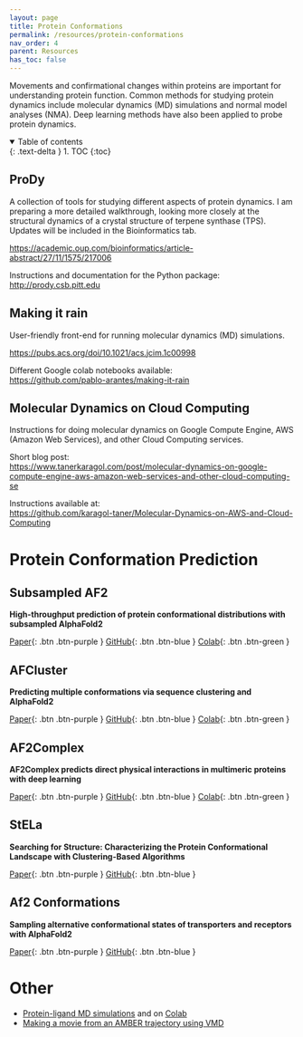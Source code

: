 ```yaml
---
layout: page
title: Protein Conformations
permalink: /resources/protein-conformations
nav_order: 4
parent: Resources
has_toc: false
---
```


Movements and confirmational changes within proteins are important for understanding protein function. Common methods for studying protein dynamics include molecular dynamics (MD) simulations and normal model analyses (NMA). Deep learning methods have also been applied to probe protein dynamics.

<details open markdown="block">
  <summary>
    Table of contents
  </summary>
  {: .text-delta }
1. TOC
{:toc}
</details>

## ProDy

A collection of tools for studying different aspects of protein dynamics. I am preparing a more detailed walkthrough, looking more closely at the structural dynamics of a crystal structure of terpene synthase (TPS). Updates will be included in the Bioinformatics tab.

https://academic.oup.com/bioinformatics/article-abstract/27/11/1575/217006

Instructions and documentation for the Python package: <br>
http://prody.csb.pitt.edu

## Making it rain

User-friendly front-end for running molecular dynamics (MD) simulations.

https://pubs.acs.org/doi/10.1021/acs.jcim.1c00998

Different Google colab notebooks available: <br>
https://github.com/pablo-arantes/making-it-rain

## Molecular Dynamics on Cloud Computing

Instructions for doing molecular dynamics on Google Compute Engine, AWS (Amazon Web Services), and other Cloud Computing services.

Short blog post: <br>
https://www.tanerkaragol.com/post/molecular-dynamics-on-google-compute-engine-aws-amazon-web-services-and-other-cloud-computing-se

Instructions available at: <br>
https://github.com/karagol-taner/Molecular-Dynamics-on-AWS-and-Cloud-Computing

# Protein Conformation Prediction

## Subsampled AF2

**High-throughput prediction of protein conformational distributions with subsampled AlphaFold2**

[Paper](https://www.nature.com/articles/s41467-024-46715-9){: .btn .btn-purple }
[GitHub](https://github.com/GMdSilva/gms_natcomms_1705932980_data){: .btn .btn-blue }
[Colab](https://colab.research.google.com/github/GMdSilva/gms_natcomms_1705932980_data/blob/main/AlphaFold2_Traj_v1.ipynb){: .btn .btn-green }

## AFCluster

**Predicting multiple conformations via sequence clustering and AlphaFold2**

[Paper](https://www.nature.com/articles/s41586-023-06832-9){: .btn .btn-purple }
[GitHub](https://github.com/HWaymentSteele/AF_Cluster){: .btn .btn-blue }
[Colab](https://colab.research.google.com/github/HWaymentSteele/AF_Cluster/blob/main/AFcluster.ipynb){: .btn .btn-green }

## AF2Complex 

**AF2Complex predicts direct physical interactions in multimeric proteins with deep learning**

[Paper](https://www.nature.com/articles/s41467-022-29394-2){: .btn .btn-purple }
[GitHub](https://github.com/FreshAirTonight/af2complex){: .btn .btn-blue }
[Colab](https://colab.research.google.com/github/FreshAirTonight/af2complex/blob/main/notebook/AF2Complex_notebook.ipynb){: .btn .btn-green }


## StELa

**Searching for Structure: Characterizing the Protein Conformational Landscape with Clustering-Based Algorithms**

[Paper](https://pubs.acs.org/doi/10.1021/acs.jcim.3c01511){: .btn .btn-purple }
[GitHub](https://github.com/DimaUClab/StELa-Protein-Structure-Clustering-Algorithm){: .btn .btn-blue }

## Af2 Conformations

**Sampling alternative conformational states of transporters and receptors with AlphaFold2**

[Paper](https://elifesciences.org/articles/75751){: .btn .btn-purple }
[GitHub](https://github.com/delalamo/af2_conformations){: .btn .btn-blue }

# Other

* [Protein-ligand MD simulations](https://github.com/hgbrian/MD_protein_ligand) and on [Colab](https://colab.research.google.com/github/hgbrian/biocolabs/blob/master/MD_protein_ligand.ipynb)
* [Making a movie from an AMBER trajectory using VMD](https://amberhub.chpc.utah.edu/making-movies/)
